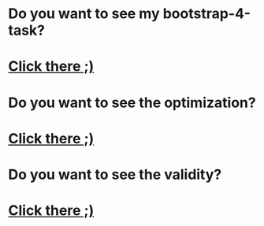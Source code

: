 # Do you want to see my bootstrap-4-task?
# <a href="http://uladzimir-yeudakimovich.github.io/bootstrap-4-task/">Click there ;)</a>
# Do you want to see the optimization?
# <a href="https://developers.google.com/speed/pagespeed/insights/?url=http%3A%2F%2Fuladzimir-yeudakimovich.github.io%2Fbootstrap-4-task%2F">Click there ;)</a>
# Do you want to see the validity?
# <a href="https://validator.w3.org/nu/?doc=http%3A%2F%2Fuladzimir-yeudakimovich.github.io%2Fbootstrap-4-task%2F">Click there ;)</a>

